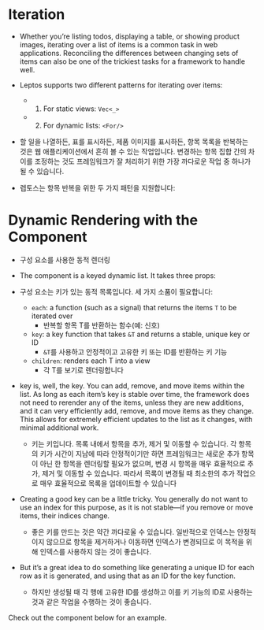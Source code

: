 # Iteration

- Whether you’re listing todos, displaying a table, or showing product images, iterating over a list of items is a common task in web applications. Reconciling the differences between changing sets of items can also be one of the trickiest tasks for a framework to handle well.

- Leptos supports two different patterns for iterating over items:

  - 1. For static views: `Vec<_>`
  - 2. For dynamic lists: `<For/>`

- 할 일을 나열하든, 표를 표시하든, 제품 이미지를 표시하든, 항목 목록을 반복하는 것은 웹 애플리케이션에서 흔히 볼 수 있는 작업입니다. 변경하는 항목 집합 간의 차이를 조정하는 것도 프레임워크가 잘 처리하기 위한 가장 까다로운 작업 중 하나가 될 수 있습니다.

- 렙토스는 항목 반복을 위한 두 가지 패턴을 지원합니다:


# Dynamic Rendering with the <For/> Component 
- 구성 요소를 사용한 동적 렌더링

- The <For/> component is a keyed dynamic list. It takes three props:
- <For/> 구성 요소는 키가 있는 동적 목록입니다. 세 가지 소품이 필요합니다:

  - `each`: a function (such as a signal) that returns the items `T` to be iterated over
    - 반복할 항목 T를 반환하는 함수(예: 신호)
  - `key`: a key function that takes `&T` and returns a stable, unique key or ID
    - `&T`를 사용하고 안정적이고 고유한 키 또는 ID를 반환하는 키 기능
  - `children`: renders each T into a view
    - 각 T를 보기로 렌더링합니다

- key is, well, the key. You can add, remove, and move items within the list. As long as each item’s key is stable over time, the framework does not need to rerender any of the items, unless they are new additions, and it can very efficiently add, remove, and move items as they change. This allows for extremely efficient updates to the list as it changes, with minimal additional work.
  - 키는 키입니다. 목록 내에서 항목을 추가, 제거 및 이동할 수 있습니다. 각 항목의 키가 시간이 지남에 따라 안정적이기만 하면 프레임워크는 새로운 추가 항목이 아닌 한 항목을 렌더링할 필요가 없으며, 변경 시 항목을 매우 효율적으로 추가, 제거 및 이동할 수 있습니다. 따라서 목록이 변경될 때 최소한의 추가 작업으로 매우 효율적으로 목록을 업데이트할 수 있습니다

- Creating a good key can be a little tricky. You generally do not want to use an index for this purpose, as it is not stable—if you remove or move items, their indices change.
  - 좋은 키를 만드는 것은 약간 까다로울 수 있습니다. 일반적으로 인덱스는 안정적이지 않으므로 항목을 제거하거나 이동하면 인덱스가 변경되므로 이 목적을 위해 인덱스를 사용하지 않는 것이 좋습니다.

- But it’s a great idea to do something like generating a unique ID for each row as it is generated, and using that as an ID for the key function.
  - 하지만 생성될 때 각 행에 고유한 ID를 생성하고 이를 키 기능의 ID로 사용하는 것과 같은 작업을 수행하는 것이 좋습니다.

Check out the <DynamicList/> component below for an example.
 
